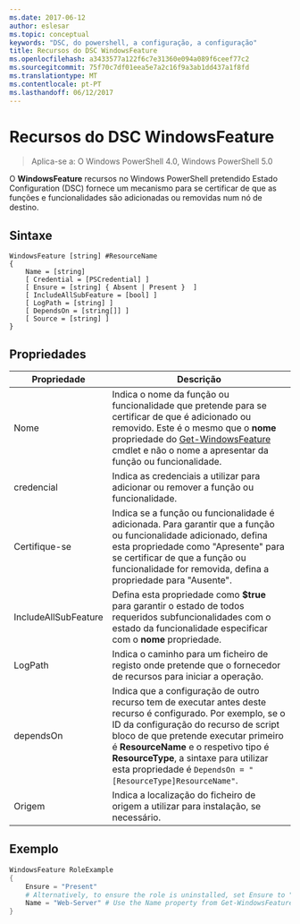 ```yaml
---
ms.date: 2017-06-12
author: eslesar
ms.topic: conceptual
keywords: "DSC, do powershell, a configuração, a configuração"
title: Recursos do DSC WindowsFeature
ms.openlocfilehash: a3433577a122f6c7e31360e094a089f6ceef77c2
ms.sourcegitcommit: 75f70c7df01eea5e7a2c16f9a3ab1dd437a1f8fd
ms.translationtype: MT
ms.contentlocale: pt-PT
ms.lasthandoff: 06/12/2017
---
```

# <a name="dsc-windowsfeature-resource"></a>Recursos do DSC WindowsFeature

> Aplica-se a: O Windows PowerShell 4.0, Windows PowerShell 5.0

O **WindowsFeature** recursos no Windows PowerShell pretendido Estado Configuration (DSC) fornece um mecanismo para se certificar de que as funções e funcionalidades são adicionadas ou removidas num nó de destino.

## <a name="syntax"></a>Sintaxe

```
WindowsFeature [string] #ResourceName
{
    Name = [string]
    [ Credential = [PSCredential] ]
    [ Ensure = [string] { Absent | Present }  ]
    [ IncludeAllSubFeature = [bool] ]
    [ LogPath = [string] ]
    [ DependsOn = [string[]] ]
    [ Source = [string] ]
}
```

## <a name="properties"></a>Propriedades

|  Propriedade  |  Descrição   | 
|---|---| 
| Nome| Indica o nome da função ou funcionalidade que pretende para se certificar de que é adicionado ou removido. Este é o mesmo que o __nome__ propriedade do [Get-WindowsFeature](https://technet.microsoft.com/en-us/library/jj205469.aspx) cmdlet e não o nome a apresentar da função ou funcionalidade.| 
| credencial| Indica as credenciais a utilizar para adicionar ou remover a função ou funcionalidade.| 
| Certifique-se| Indica se a função ou funcionalidade é adicionada. Para garantir que a função ou funcionalidade adicionado, defina esta propriedade como "Apresente" para se certificar de que a função ou funcionalidade for removida, defina a propriedade para "Ausente".| 
| IncludeAllSubFeature| Defina esta propriedade como __$true__ para garantir o estado de todos requeridos subfuncionalidades com o estado da funcionalidade especificar com o __nome__ propriedade.| 
| LogPath| Indica o caminho para um ficheiro de registo onde pretende que o fornecedor de recursos para iniciar a operação.| 
| dependsOn| Indica que a configuração de outro recurso tem de executar antes deste recurso é configurado. Por exemplo, se o ID da configuração do recurso de script bloco de que pretende executar primeiro é __ResourceName__ e o respetivo tipo é __ResourceType__, a sintaxe para utilizar esta propriedade é `DependsOn = "[ResourceType]ResourceName"`.| 
| Origem| Indica a localização do ficheiro de origem a utilizar para instalação, se necessário.| 

## <a name="example"></a>Exemplo
```powershell
WindowsFeature RoleExample
{
    Ensure = "Present" 
    # Alternatively, to ensure the role is uninstalled, set Ensure to "Absent"
    Name = "Web-Server" # Use the Name property from Get-WindowsFeature  
}
```

